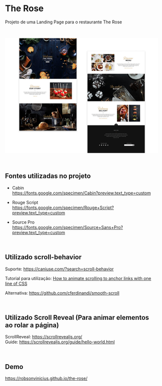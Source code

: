 # The Rose

Projeto de uma Landing Page para o restaurante The Rose

<br>


![Preview Desktop The Rose](Layout/thumb.jpg)

<br>

## Fontes utilizadas no projeto
+ Cabin <br>
https://fonts.google.com/specimen/Cabin?preview.text_type=custom
<!--
+ Regular 400
+ Semi-bold 600
+ Extra-bold 800
+ Extra-bold 800 italic
https://fonts.google.com/specimen/Nunito+Sans
-->
+ Rouge Script <br>
https://fonts.google.com/specimen/Rouge+Script?preview.text_type=custom

+ Source Pro <br>
https://fonts.google.com/specimen/Source+Sans+Pro?preview.text_type=custom

<br>

## Utilizado scroll-behavior

Suporte: https://caniuse.com/?search=scroll-behavior

Tutorial para utilização: [How to animate scrolling to anchor links with one line of CSS](https://gomakethings.com/how-to-animate-scrolling-to-anchor-links-with-one-line-of-css/)

Alternativa: https://github.com/cferdinandi/smooth-scroll

<br>

## Utilizado Scroll Reveal (Para animar elementos ao rolar a página)

ScrollReveal: https://scrollrevealjs.org/<br>
Guide: https://scrollrevealjs.org/guide/hello-world.html


<!--
## Layout Construído 
Figma - https://www.figma.com/<br>
<!--
Donwload: <br>
+ Vá até a pasta Layout 
+ Selecione o arquivo Studo.fig
+ Clique no Botão Donwload para baixar o projeto
--> 

<br>

## Demo 
https://robsonvinicius.github.io/the-rose/

